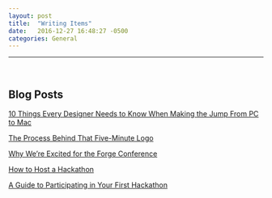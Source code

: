 ```yaml
---
layout: post
title:  "Writing Items"
date:   2016-12-27 16:48:27 -0500
categories: General
---
```

<hr>
<br>
<h2>Blog Posts</h2>

[10 Things Every Designer Needs to Know When Making the Jump From PC to Mac
][pc2mac]

[The Process Behind That Five-Minute Logo][logo]

[Why We’re Excited for the Forge Conference][forge]

[How to Host a Hackathon][hackathon1]

[A Guide to Participating in Your First Hackathon][hackathon2]

[pc2mac]: https://arcweb.co/10-things-every-designer-needs-to-know-when-making-the-jump-from-pc-to-mac/
[logo]: https://arcweb.co/the-process-behind-that-five-minute-logo/
[forge]: https://arcweb.co/why-were-excited-for-the-forge-conference/
[hackathon1]: https://arcweb.co/how-to-host-a-hackathon/
[hackathon2]: https://arcweb.co/participating-in-your-first-hackathon-guide/